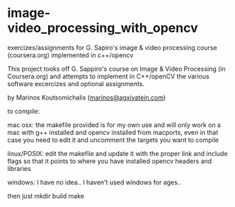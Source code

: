 image-video_processing_with_opencv
==================================

exercizes/assignments for G. Sapiro's image &amp; video processing course (coursera.org) implemented in c++/opencv

This project tooks off G. Sappiro's course on Image & Video Processing (in Coursera.org) and attempts to implement in C++/openCV the various software excercizes and optional assignments.

by Marinos Koutsomichalis (marinos@agxivatein.com)

to compile: 

mac osx:
the makefile provided is for my own use and will only work on a mac with g++ installed and opencv installed from macports, even in that case you need to edit it and uncomment the targets you want to compile

linux/POSIX:
edit the makefile and update it with the proper link and include flags so that it points to where you have installed opencv headers and libraries

windows:
I have no idea.. I haven't used windows for ages.. 

then just
mkdir build
make

